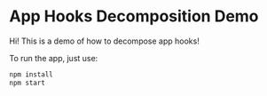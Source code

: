 # App Hooks Decomposition Demo

Hi!  This is a demo of how to decompose app hooks!

To run the app, just use:

```cmd
npm install
npm start
```

